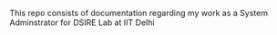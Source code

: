 This repo consists of documentation regarding my work as a System Adminstrator for DSIRE Lab at IIT Delhi

